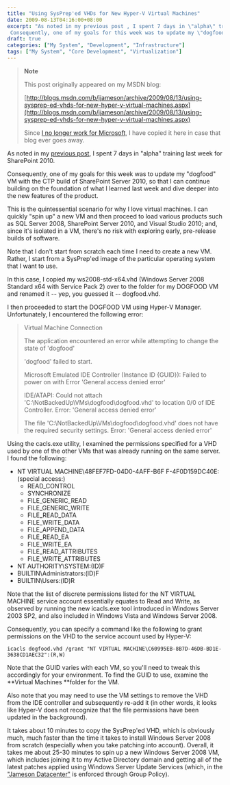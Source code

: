 ```yaml
---
title: "Using SysPrep'ed VHDs for New Hyper-V Virtual Machines"
date: 2009-08-13T04:16:00+08:00
excerpt: "As noted in my previous post , I spent 7 days in \"alpha\" training last week for SharePoint 2010. 
 Consequently, one of my goals for this week was to update my \"dogfood\" VM with the CTP build of SharePoint Server 2010, so that I can continue building..."
draft: true
categories: ["My System", "Development", "Infrastructure"]
tags: ["My System", "Core Development", "Virtualization"]
---
```


> **Note**
> 
> This post originally appeared on my MSDN blog:
> 
> [http://blogs.msdn.com/b/jjameson/archive/2009/08/13/using-sysprep-ed-vhds-for-new-hyper-v-virtual-machines.aspx](http://blogs.msdn.com/b/jjameson/archive/2009/08/13/using-sysprep-ed-vhds-for-new-hyper-v-virtual-machines.aspx)
> 
> Since
> [I no longer work for Microsoft](/blog/jjameson/2011/09/02/last-day-with-microsoft), I have copied it here in case that blog
> ever goes away.

As noted in my [previous
post](/blog/jjameson/2009/08/13/sharepoint-2010-sneak-peek), I spent 7 days in "alpha" training last week for SharePoint 2010.

Consequently, one of my goals for this week was to update my "dogfood" VM with  the CTP build of SharePoint Server 2010, so that I can continue building on the  foundation of what I learned last week and dive deeper into the new features of  the product.

This is the quintessential scenario for why I love virtual machines. I can quickly  "spin up" a new VM and then proceed to load various products such as SQL Server  2008, SharePoint Server 2010, and Visual Studio 2010; and, since it's isolated in  a VM, there's no risk with exploring early, pre-release builds of software.

Note that I don't start from scratch each time I need to create a new VM. Rather,  I start from a SysPrep'ed image of the particular operating system that I want to  use.

In this case, I copied my ws2008-std-x64.vhd (Windows Server 2008 Standard x64  with Service Pack 2) over to the folder for my DOGFOOD VM and renamed it -- yep,  you guessed it -- dogfood.vhd.

I then proceeded to start the DOGFOOD VM using Hyper-V Manager. Unfortunately,  I encountered the following error:

> Virtual Machine Connection
> 
> The application encountered an error while attempting to change the state of
> 'dogfood'
> 
> 'dogfood' failed to start.
> 
> Microsoft Emulated IDE Controller (Instance ID {GUID}): Failed to power on with
> Error 'General access denied error'
> 
> IDE/ATAPI: Could not attach 'C:\NotBackedUp\VMs\dogfood\dogfood.vhd' to location
> 0/0 of IDE Controller. Error: 'General access denied error'
> 
> The file 'C:\NotBackedUp\VMs\dogfood\dogfood.vhd' does not have the required
> security settings. Error: 'General access denied error'

Using the cacls.exe utility, I examined the permissions specified for a VHD used  by one of the other VMs that was already running on the same server. I found the  following:

- NT VIRTUAL MACHINE\48FEF7FD-04D0-4AFF-B6F F-4F0D159DC40E:(special access:)
  - READ\_CONTROL
  - SYNCHRONIZE
  - FILE\_GENERIC\_READ
  - FILE\_GENERIC\_WRITE
  - FILE\_READ\_DATA
  - FILE\_WRITE\_DATA
  - FILE\_APPEND\_DATA
  - FILE\_READ\_EA
  - FILE\_WRITE\_EA
  - FILE\_READ\_ATTRIBUTES
  - FILE\_WRITE\_ATTRIBUTES
- NT AUTHORITY\SYSTEM:(ID)F
- BUILTIN\Administrators:(ID)F
- BUILTIN\Users:(ID)R

Note that the list of discrete permissions listed for the NT VIRTUAL MACHINE  service account essentially equates to Read and Write, as observed by running the  new icacls.exe tool introduced in Windows Server 2003 SP2, and also included in  Windows Vista and Windows Server 2008.

Consequently, you can specify a command like the following to grant permissions  on the VHD to the service account used by Hyper-V:

```
icacls dogfood.vhd /grant "NT VIRTUAL MACHINE\C60995EB-8B7D-46DB-BD1E-3638CD1AEC32":(R,W)
```

Note that the GUID varies with each VM, so you'll need to tweak this accordingly  for your environment. To find the GUID to use, examine the **Virtual Machines
**folder for the VM.

Also note that you may need to use the VM settings to remove the VHD from the  IDE controller and subsequently re-add it (in other words, it looks like Hyper-V  does not recognize that the file permissions have been updated in the background).

It takes about 10 minutes to copy the SysPrep'ed VHD, which is obviously much,  much faster than the time it takes to install Windows Server 2008 from scratch (especially  when you take patching into account). Overall, it takes me about 25-30 minutes to  spin up a new Windows Server 2008 VM, which includes joining it to my Active Directory  domain and getting all of the latest patches applied using Windows Server Update  Services (which, in the ["Jameson
Datacenter"](/blog/jjameson/2009/09/14/the-jameson-datacenter) is enforced through Group Policy).

